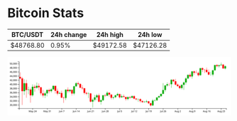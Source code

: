 # Bitcoin Stats

BTC/USDT|24h change|24h high|24h low|
|---|---|---|---|
|$48768.80|0.95%|$49172.58|$47126.28|

<img src="./chart.svg">
